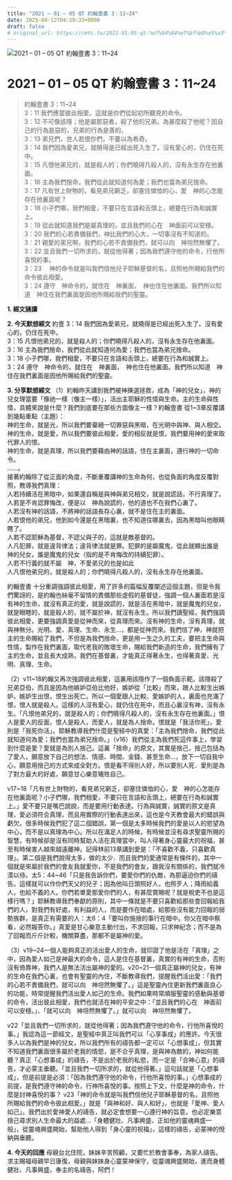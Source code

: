 ```yaml
---
title: "2021 – 01 – 05 QT 約翰壹書 3：11~24"
date: 2025-04-12T04:29:33+0800
draft: false
# original_url: https://cmtc.tw/2021-01-05-qt-%e7%b4%84%e7%bf%b0%e5%a3%b9%e6%9b%b8-3%ef%bc%9a1124
---
```


![2021 – 01 – 05 QT 約翰壹書 3：11\~24](/images/qt.jpg   "2021 – 01 – 05 QT 約翰壹書 3：11\~24")

# 2021 – 01 – 05 QT 約翰壹書 3：11\~24

> 約翰壹書 3：11\~24  
> 3：11 我們應當彼此相愛。這就是你們從起初所聽見的命令。  
> 3：12 不可像該隱；他是屬那惡者，殺了他的兄弟。為甚麼殺了他呢？因自己的行為是惡的，兄弟的行為是善的。  
> 3：13 弟兄們，世人若恨你們，不要以為希奇。  
> 3：14 我們因為愛弟兄，就曉得是已經出死入生了。沒有愛心的，仍住在死中。  
> 3：15 凡恨他弟兄的，就是殺人的；你們曉得凡殺人的，沒有永生存在他裏面。  
> 3：16 主為我們捨命，我們從此就知道何為愛；我們也當為弟兄捨命。  
> 3：17 凡有世上財物的，看見弟兄窮乏，卻塞住憐恤的心，愛　神的心怎能存在他裏面呢？  
> 3：18 小子們哪，我們相愛，不要只在言語和舌頭上，總要在行為和誠實上。  
> 3：19 從此就知道我們是屬真理的，並且我們的心在　神面前可以安穩。  
> 3：20 我們的心若責備我們，神比我們的心大，一切事沒有不知道的。  
> 3：21 親愛的弟兄啊，我們的心若不責備我們，就可以向　神坦然無懼了。  
> 3：22 並且我們一切所求的，就從他得著；因為我們遵守他的命令，行他所喜悅的事。  
> 3：23 　神的命令就是叫我們信他兒子耶穌基督的名，且照他所賜給我們的命令彼此相愛。  
> 3：24 遵守　神命令的，就住在　神裏面，　神也住在他裏面。我們所以知道　神住在我們裏面是因他所賜給我們的聖靈。

**1. 經文誦讀**

**2.  今天默想經文**
約壹 3：14 我們因為愛弟兄，就曉得是已經出死入生了。沒有愛心的，仍住在死中。  
3：15 凡恨他弟兄的，就是殺人的；你們曉得凡殺人的，沒有永生存在他裏面。  
3：16 主為我們捨命，我們從此就知道何為愛；我們也當為弟兄捨命。  
3：18 小子們哪，我們相愛，不要只在言語和舌頭上，總要在行為和誠實上。  
3：24 遵守　神命令的，就住在　神裏面，　神也住在他裏面。我們所以知道　神住在我們裏面是因他所賜給我們的聖靈。

**3. 分享默想經文**
（1）約翰昨天講到我們被神揀選拯救，成為「神的兒女」，神的兒女理當要「像祂一樣（像主一樣）」，活出主耶穌的性情與生命。主的生命與性情，具體來說是什麼？我們到底要在那些方面像主一樣？約翰壹書 從1\~3章反覆講到幾點重點（主題）：  
神的生命，就是光，所以我們要棄絕一切罪惡與黑暗，在光明中與神、與人相交。  
神的生命，就是愛，所以我們要彼此相愛，愛的相反就是恨，我們要用神的愛來取代罪人的恨。  
神的生命，就是真理，所以我們要藉由神的話語，住在主裏面，遵行神的一切命令。  
……。  
接著約翰除了從正面的角度，不斷重覆講神的生命為何，也從負面的角度反覆對照，教導我們真理：  
人若持續活在黑暗中，如果還自稱是與神與弟兄相交，就是說謊話，不行真理了。  
人若是不肯認罪悔改，便是以　神為說謊的，他的道也不在我們心裏了。  
人若沒有神的話語，不將神的話語長存心裏，就不是住在主的裏面。  
人若恨他的弟兄，他到如今還是在黑暗裏，也不知道往哪裏去，因為黑暗叫他眼睛瞎了。  
人若不認耶穌為基督，不認父與子的，這就是敵基督的。  
人凡犯罪，就是違背律法；違背律法就是罪。犯罪的是屬魔鬼，從此就顯出誰是　神的兒女，誰是魔鬼的兒女（指的是不肯悔改的持續犯罪）。  
人若不行義的就不屬　神，不愛弟兄的也是如此  
人凡恨他弟兄的，就是殺人的；你們曉得凡殺人的，沒有永生存在他裏面。

約翰壹書 十分重調強調彼此相愛，用了許多的篇幅反覆闡述這個主題，但是令我們驚訝的，是約翰也絲毫不留情的責備那些虛假的基督徒，強調一個人裏面若是沒有神的生命，就沒有真正的愛，就是說謊的，就是活在黑暗中，就是魔鬼的兒女，就是眼瞎的，就是殺人的，就不屬於神，就沒有永生。所以我們讀聖經，我們強調彼此相愛，更要強調真愛是從神而來，從真理而來。沒有神的生命，沒有真理，就與神無分。光明、愛、真理、生命、永生…，都是從神而來。我們信了神，神就把主的生命賜給了我們，不但是為我們捨命，更是用一生之久的工夫，要把主生命與性情，製作在我們裏面，取代老我的敗壞生命，賜給我們新造的生命，我們擁有了主的生命，並且長大成熟，我們在基督裏，才能真正得著永生，也得著真愛、光明、真理、生命。

（2）v11\~18約翰又再次強調彼此相愛，這裏用該隱作了一個負面示範，該隱殺了兄弟亞伯，而且是因為他嫉妒亞伯比他好，嫉妒從「比較」而來，跟人比較生出嫉妒，嫉妒生出恨，恨生出死亡。所以一個愛跟人比較、愛嫉妒的人，裏面也充滿了恨，恨人就是殺人。這樣的人沒有愛心，就仍住在死中，而且心裏沒有神，沒有永生。「凡恨他弟兄的，就是殺人的；你們曉得凡殺人的，沒有永生存在他裏面。」恨人是愛人的反面，恨人是殺人，而愛人，就是為人捨命。恨就是「我活你死」，愛則是「我死你活」。耶穌教導我們什麼是聖經中的真愛：「主為我們捨命，我們從此就知道何為愛；我們也當為弟兄捨命。」（v16）我們從主為我們死這件事上，學習到什麼是愛？愛就是為別人捨己。這裏「捨命」的原文，其實是捨己，捨己包括為了愛人，願意放下自己的想法、情感、時間、金錢、甚至生命…，放下一切自我中心，願意用捨己的方式來成全對方。恨是看不得別人好，所以要別人死．愛則是為了對方最大的好處，願意甘心樂意犧牲自己。

v17\~18「凡有世上財物的，看見弟兄窮乏，卻塞住憐恤的心，愛　神的心怎能存在他裏面呢？小子們哪，我們相愛，不要只在言語和舌頭上，總要在行為和誠實上。」愛不要只是嘴巴說說，而是要用行動表達。行為與誠實，誠實的原文是真理，愛必須符合真理，而且用實際的行動表達出來，這也是今天教會最大的錯誤與虧欠。很多時候我們犯了這二個錯誤，第一個是太多時候我們的愛是以人的慾望為中心，而不是以真理為中心。所以在滿足人的時候，有時候並沒有尋求聖靈所賜的智慧，有時候卻是沒有同時幫助人活在真理當中，叫人得著身心靈最大的祝福，甚至有時候害人越來越遠離神。記得林前13章講到愛是：「不喜歡不義，只喜歡真理」。第二個是我們說得太多，做的太少．而且我們的愛通常是有條件的，其中一個就是來屬於我們的會友我就愛你，不是我們的會友，跟我沒有關係的，我們就冷漠以待。太5：44\~46「只是我告訴你們，要愛你們的仇敵，為那逼迫你們的禱告。這樣就可以作你們天父的兒子；因為他叫日頭照好人，也照歹人；降雨給義人，也給不義的人。你們若單愛那愛你們的人，有甚麼賞賜呢？就是稅吏不也是這樣行嗎？」耶穌教導我們奉獻的原則，其中一條就是不要只喜歡給那些會回報給我們的人，對我們有好處，有利益的人，而是要作在暗處，給那些沒有能力回報的弱勢族群，是真正有需要的人：太6：4「要叫你施捨的事行在暗中。你父在暗中察看，必然報答你。」真愛是甘心樂意主動付出，不求回報，只求神紀念；而不是為了回報而斤斤計較，機關算盡，那都不是屬神的愛。

（3）v19\~24一個人能夠真正的活出愛人的生命，就印證了他是活在「真理」之中，因為愛人如己是神最大的命令，這人是住在基督裏，真實的有神的生命，否則沒有倚靠神，我們人是無法活出屬神的愛的。v20\~21一個真正屬神的兒女，有神的生命在我們心裏，也會有聖靈的內住，不斷教導我們，提醒我們活出愛：「我們的心若不責備我們，就可以向　神坦然無懼了。」這是聖靈內住更新我們裏面良心的功能，時常提醒我們活出愛人如己的生命。我們如果時常順服聖靈的感動與基督的命令，活出彼此相愛，我們也就活在神的平安之中：「並且我們的心在　神面前可以安穩。」、「就可以向　神坦然無懼了。」就可以向　神坦然無懼了。

v22「並且我們一切所求的，就從他得著；因為我們遵守他的命令，行他所喜悅的事。」我認為這一節經文，是聖經中真正叫我們可以「心享事成」的應許。今天很多人以為我們是神的兒女，所以我們所有的禱告都一定可以「心想事成」，但其實不知道我們裏面很多屬於老我的情慾，是不合乎真理，是與神為敵的，神如何能聽？真正「心想事成」的禱告，不是出於老我的私慾，而一定是「合神心意」的禱告，才必蒙主垂聽。「並且我們一切所求的，就從他得著。」這句話就是「心想事成」，但是前提是必須：「因為我們遵守他的命令，行他所喜悅的事。」心想事成的前提，是我們遵守神的命令，行神所喜悅的事。按照上下文，什麼是神的命令，什麼是討神喜悅的事？ v23「神的命令就是叫我們信他兒子耶穌基督的名，且照他所賜給我們的命令彼此相愛。」就是「與神和好、與人和好」，也就是「愛神、愛人如己」。我們出於愛神愛人的禱告，就必定會想要一心遵行神的旨意，也必定樂意捨己尋求別人生命最大的益處…「身體健壯、凡事興盛、正如他的靈魂興盛一般」，從靈魂興盛開始，幫助他人得到「身心靈的祝福」，這樣的禱告，必蒙神的悅納與垂聽。

**4. 今天的回應**
母親台北住院，妹妹辛苦照顧，又要忙於教會事奉，為家人禱告。求主賜福母親早日康復，母親與妹妹身心靈蒙神保守，從靈魂興盛開始，進而身體健壯、凡事興盛，奉主的名禱告，阿們！
